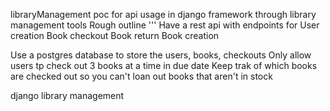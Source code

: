 libraryManagement
poc for api usage in django framework through library management tools
Rough outline
''' Have a rest api with endpoints for User creation Book checkout Book return Book creation

Use a postgres database to store the users, books, checkouts Only allow users tp check out 3 books at a time in due date Keep trak of which books are checked out so you can't loan out books that aren't in stock

django library management
